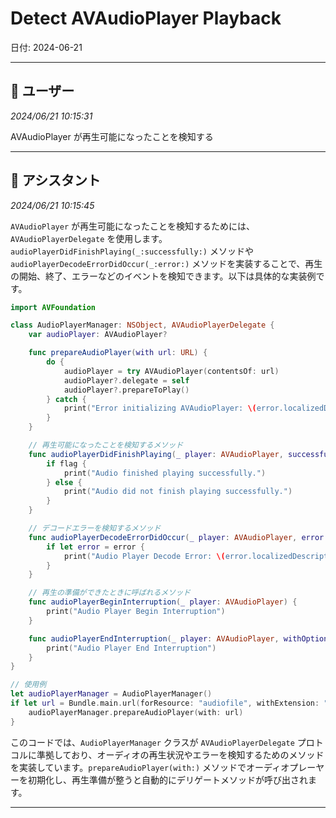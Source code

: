 # Detect AVAudioPlayer Playback

日付: 2024-06-21

---

## 👤 ユーザー
*2024/06/21 10:15:31*

AVAudioPlayer が再生可能になったことを検知する

---

## 🤖 アシスタント
*2024/06/21 10:15:45*

`AVAudioPlayer` が再生可能になったことを検知するためには、`AVAudioPlayerDelegate` を使用します。`audioPlayerDidFinishPlaying(_:successfully:)` メソッドや `audioPlayerDecodeErrorDidOccur(_:error:)` メソッドを実装することで、再生の開始、終了、エラーなどのイベントを検知できます。以下は具体的な実装例です。

```swift
import AVFoundation

class AudioPlayerManager: NSObject, AVAudioPlayerDelegate {
    var audioPlayer: AVAudioPlayer?

    func prepareAudioPlayer(with url: URL) {
        do {
            audioPlayer = try AVAudioPlayer(contentsOf: url)
            audioPlayer?.delegate = self
            audioPlayer?.prepareToPlay()
        } catch {
            print("Error initializing AVAudioPlayer: \(error.localizedDescription)")
        }
    }

    // 再生可能になったことを検知するメソッド
    func audioPlayerDidFinishPlaying(_ player: AVAudioPlayer, successfully flag: Bool) {
        if flag {
            print("Audio finished playing successfully.")
        } else {
            print("Audio did not finish playing successfully.")
        }
    }

    // デコードエラーを検知するメソッド
    func audioPlayerDecodeErrorDidOccur(_ player: AVAudioPlayer, error: Error?) {
        if let error = error {
            print("Audio Player Decode Error: \(error.localizedDescription)")
        }
    }

    // 再生の準備ができたときに呼ばれるメソッド
    func audioPlayerBeginInterruption(_ player: AVAudioPlayer) {
        print("Audio Player Begin Interruption")
    }

    func audioPlayerEndInterruption(_ player: AVAudioPlayer, withOptions flags: Int) {
        print("Audio Player End Interruption")
    }
}

// 使用例
let audioPlayerManager = AudioPlayerManager()
if let url = Bundle.main.url(forResource: "audiofile", withExtension: "mp3") {
    audioPlayerManager.prepareAudioPlayer(with: url)
}
```

このコードでは、`AudioPlayerManager` クラスが `AVAudioPlayerDelegate` プロトコルに準拠しており、オーディオの再生状況やエラーを検知するためのメソッドを実装しています。`prepareAudioPlayer(with:)` メソッドでオーディオプレーヤーを初期化し、再生準備が整うと自動的にデリゲートメソッドが呼び出されます。

---
